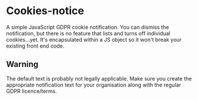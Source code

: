# Cookies-notice 

A simple JavaScript GDPR cookie notification. You can dismiss the notification, but there is no feature that lists and turns off individual cookies...yet. It's encapsulated within a JS object so it won't break your existing front end code. 

## Warning 

The default text is probably not legally applicable. Make sure you create the appropriate notification text for your organisation along with the regular GDPR licence/terms. 